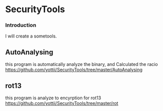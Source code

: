 # SecurityTools #

### Introduction ###
I will create a sometools.<br>

## AutoAnalysing ##
this program is automatically analyze the binary, and Calculated the racio<br>
https://github.com/yottii/SecurityTools/tree/master/AutoAnalysing


## rot13

this program is analyze to encyrption for rot13
https://github.com/yottii/SecurityTools/tree/master/rot
